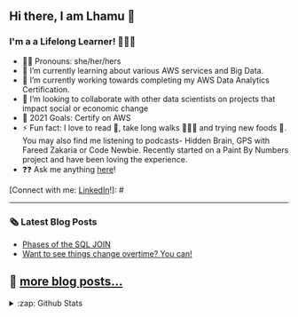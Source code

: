 <h2 align="left">Hi there, I am Lhamu 👋</h2>
<h3 align="left">I'm a  a Lifelong Learner! 🤔🔎📖</h3>

- 👩🏻 Pronouns: she/her/hers
- 🔭 I’m currently learning about various AWS services and Big Data.
- 🌱 I’m currently working towards completing my AWS Data Analytics Certification.
- 👯 I’m looking to collaborate with other data scientists on projects that impact social or economic change
- 🥅 2021 Goals: Certify on AWS
- ⚡ Fun fact: I love to read 📘, take long walks 🚶🏻‍♀️ and trying new foods 🤤. You may also find me listening to podcasts- Hidden Brain, GPS with Fareed Zakaria or Code Newbie. Recently started on a Paint By Numbers project and have been loving the experience.
- ❓❓ Ask me anything [here](https://github.com/Yeshi341/Yeshi341/issues/8)!

[Connect with me: [LinkedIn](https://www.linkedin.com/in/lhamutsering/)!]: #

---

<h3>🗞 Latest Blog Posts</h3>

<!-- BLOG-POST-LIST:START -->
- [Phases of the SQL JOIN](https://lhamu.medium.com/phases-of-the-sql-join-80bf9e116539?source=rss-cc35fd4d7fb6------2)
- [Want to see things change overtime? You can!](https://lhamu.medium.com/want-to-see-things-change-overtime-you-can-29616865518e?source=rss-cc35fd4d7fb6------2)
<!-- BLOG-POST-LIST:END -->

🔷 [more blog posts...][Blog]
---

<details>
  <summary>:zap: Github Stats</summary>
  
  <img align="left" alt="Lhamu's GitHub stats" src="https://github-readme-stats.vercel.app/api?username=Yeshi341&show_icons=true$hide_border=true" />

</details>
  

[LinkedIn]: https://www.linkedin.com/in/lhamutsering/
[Blog]: https://lhamu.medium.com/

